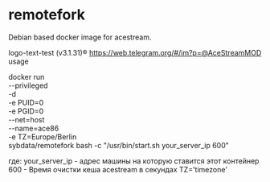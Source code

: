 # remotefork

Debian based docker image for acestream.

logo-text-test (v3.1.31)® https://web.telegram.org/#/im?p=@AceStreamMOD
usage

docker run \
--privileged \
-d \
-e PUID=0 \
-e PGID=0 \
--net=host \
--name=ace86 \
-e TZ=Europe/Berlin \
sybdata/remotefork bash -c "/usr/bin/start.sh your_server_ip 600"

где:
    your_server_ip - адрес машины на которую ставится этот контейнер
    600 - Время очистки кеша acestream в секундах
    TZ='timezone'

